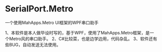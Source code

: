 # SerialPort.Metro
一个使用MahApps.Metro UI框架的WPF串口助手

1、本软件是本人做毕设时写的，基于WPF，使用了MahApps.Metro框架，是一个Metro风的串口助手。
2、C#比较菜，也是边学边用，代码杂乱。
3、软件还有些BUG，自动发送无法使用。
